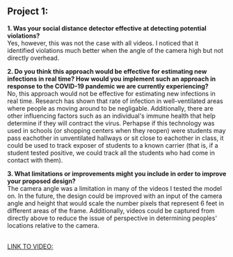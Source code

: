 ## Project 1:
**1. Was your social distance detector effective at detecting potential violations?**
<br />Yes, however, this was not the case with all videos. I noticed that it identified violations much better when the angle of the camera high but not directly overhead.

**2. Do you think this approach would be effective for estimating new infections in real time?  How would you implement such an approach in response to the COVID-19 pandemic we are currently experiencing?**
<br />No, this approach would not be effective for estimating new infections in real time. Research has shown that rate of infection in well-ventilated areas where people as moving around to be negligable. Additionally, there are other influencing factors such as an individual's immune health that help determine if they will contract the virus. Perhapse if this technology was used in schools (or shopping centers when they reopen) were students may pass eachother in unventilated hallways or sit close to eachother in class, it could be used to track exposer of students to a known carrier (that is, if a student tested positive, we could track all the students who had come in contact with them).
  
**3. What limitations or improvements might you include in order to improve your proposed design?**
<br />The camera angle was a limitation in many of the videos I tested the model on. In the future, the design could be improved with an input of the camera angle and height that would scale the number pixels that represent 6 feet in different areas of the frame. Additionally, videos could be captured from directly above to reduce the issue of perspective in determining peoples' locations relative to the camera.

<br /> [LINK TO VIDEO:](https://youtu.be/knJoXKvYCaU)
